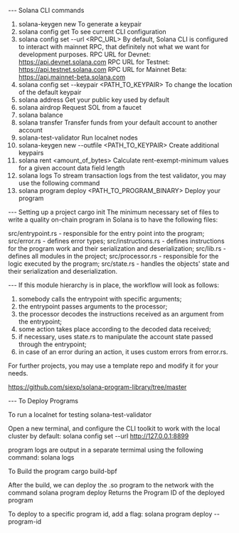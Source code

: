 --- Solana CLI commands

1. solana-keygen new
   To generate a keypair
2. solana config get
   To see current CLI configuration
3. solana config set --url <RPC_URL>
   By default, Solana CLI is configured to interact with mainnet RPC, that definitely not what we want for development purposes.
   RPC URL for Devnet: https://api.devnet.solana.com
   RPC URL for Testnet: https://api.testnet.solana.com
   RPC URL for Mainnet Beta: https://api.mainnet-beta.solana.com
4. solana config set --keypair <PATH_TO_KEYPAIR>
   To change the location of the default keypair
5. solana address
   Get your public key used by default
6. solana airdrop <amount>
   Request SOL from a faucet
7. solana balance
8. solana transfer <reciepient> <amount>
   Transfer funds from your default account to another account
9. solana-test-validator
   Run localnet nodes
10. solana-keygen new --outfile <PATH_TO_KEYPAIR>
    Create additional keypairs
11. solana rent <amount_of_bytes>
    Calculate rent-exempt-minimum values for a given account data field length
12. solana logs
    To stream transaction logs from the test validator, you may use the following command
13. solana program deploy <PATH_TO_PROGRAM_BINARY>
    Deploy your program

--- Setting up a project
cargo init
The minimum necessary set of files to write a quality on-chain program in Solana is to have the following files:

src/entrypoint.rs - responsible for the entry point into the program;
src/error.rs - defines error types;
src/instructions.rs - defines instructions for the program work and their serialization and deserialization;
src/lib.rs - defines all modules in the project;
src/processor.rs - responsible for the logic executed by the program;
src/state.rs - handles the objects' state and their serialization and deserialization.

--- If this module hierarchy is in place, the workflow will look as follows:

1. somebody calls the entrypoint with specific arguments;
2. the entrypoint passes arguments to the processor;
3. the processor decodes the instructions received as an argument from the entrypoint;
4. some action takes place according to the decoded data received;
5. if necessary, uses state.rs to manipulate the account state passed through the entrypoint;
6. in case of an error during an action, it uses custom errors from error.rs.

For further projects, you may use a template repo and modify it for your needs.

https://github.com/siexp/solana-program-library/tree/master

--- To Deploy Programs

To run a localnet for testing
solana-test-validator

Open a new terminal, and configure the CLI toolkit to work with the local cluster by default:
solana config set --url http://127.0.0.1:8899

program logs are output in a separate termimal using the following command:
solana logs

To Build the program
cargo build-bpf

After the build, we can deploy the .so program to the network with the command
solana program deploy
Returns the Program ID of the deployed program

To deploy to a specific program id, add a flag:
solana program deploy --program-id
